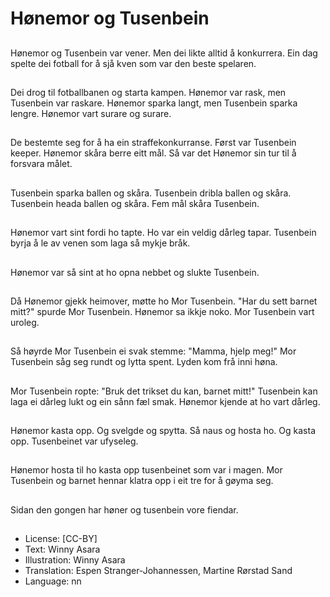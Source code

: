 # Hønemor og Tusenbein

##
Hønemor og Tusenbein var vener. Men dei likte alltid å konkurrera. Ein dag spelte dei fotball for å sjå kven som var den beste spelaren.

##
Dei drog til fotballbanen og starta kampen. Hønemor var rask, men Tusenbein var raskare. Hønemor sparka langt, men Tusenbein sparka lengre. Hønemor vart surare og surare.

##
De bestemte seg for å ha ein straffekonkurranse. Først var Tusenbein keeper. Hønemor skåra berre eitt mål. Så var det Hønemor sin tur til å forsvara målet.

##
Tusenbein sparka ballen og skåra. Tusenbein dribla ballen og skåra. Tusenbein heada ballen og skåra. Fem mål skåra Tusenbein.

##
Hønemor vart sint fordi ho tapte. Ho var ein veldig dårleg tapar. Tusenbein byrja å le av venen som laga så mykje bråk.

##
Hønemor var så sint at ho opna nebbet og slukte Tusenbein.

##
Då Hønemor gjekk heimover, møtte ho Mor Tusenbein. "Har du sett barnet mitt?" spurde Mor Tusenbein. Hønemor sa ikkje noko. Mor Tusenbein vart uroleg.

##
Så høyrde Mor Tusenbein ei svak stemme: "Mamma, hjelp meg!" Mor Tusenbein såg seg rundt og lytta spent. Lyden kom frå inni høna.

##
Mor Tusenbein ropte: "Bruk det trikset du kan, barnet mitt!" Tusenbein kan laga ei dårleg lukt og ein sånn fæl smak. Hønemor kjende at ho vart dårleg.

##
Hønemor kasta opp. Og svelgde og spytta. Så naus og hosta ho. Og kasta opp. Tusenbeinet var ufyseleg.

##
Hønemor hosta til ho kasta opp tusenbeinet som var i magen. Mor Tusenbein og barnet hennar klatra opp i eit tre for å gøyma seg.

##
Sidan den gongen har høner og tusenbein vore fiendar.

##
* License: [CC-BY]
* Text: Winny Asara
* Illustration: Winny Asara
* Translation: Espen Stranger-Johannessen, Martine Rørstad Sand
* Language: nn
